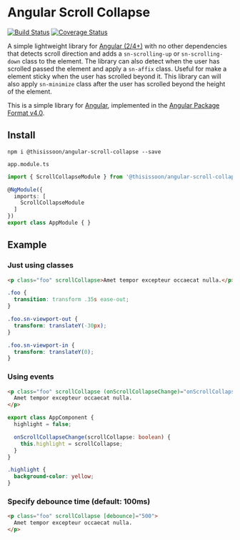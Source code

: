 # Angular Scroll Collapse
[![Build Status][travis-badge]][travis-badge-url]
[![Coverage Status][coveralls-badge]][coveralls-badge-url]

A simple lightweight library for [Angular (2/4+)][angular] with no other dependencies that detects scroll direction and adds a `sn-scrolling-up` or `sn-scrolling-down` class to the element. The library can also detect when the user has scrolled passed the element and apply a `sn-affix` class. Useful for make a element sticky when the user has scrolled beyond it. This library can will also apply `sn-minimize` class after the user has scrolled beyond the height of the element.

This is a simple library for [Angular][angular], implemented in the [Angular Package Format v4.0](https://docs.google.com/document/d/1CZC2rcpxffTDfRDs6p1cfbmKNLA6x5O-NtkJglDaBVs/edit#heading=h.k0mh3o8u5hx).


## Install

`npm i @thisissoon/angular-scroll-collapse --save`

`app.module.ts`
```ts
import { ScrollCollapseModule } from '@thisissoon/angular-scroll-collapse';

@NgModule({
  imports: [
    ScrollCollapseModule
  ]
})
export class AppModule { }
```


## Example

### Just using classes

```html
<p class="foo" scrollCollapse>Amet tempor excepteur occaecat nulla.</p>
```

```css
.foo {
  transition: transform .35s ease-out;
}

.foo.sn-viewport-out {
  transform: translateY(-30px);
}

.foo.sn-viewport-in {
  transform: translateY(0);
}
```

### Using events

```html
<p class="foo" scrollCollapse (onScrollCollapseChange)="onScrollCollapseChange($event)">
  Amet tempor excepteur occaecat nulla.
</p>
```

```ts
export class AppComponent {
  highlight = false;

  onScrollCollapseChange(scrollCollapse: boolean) {
    this.highlight = scrollCollapse;
  }
}
```

```css
.highlight {
  background-color: yellow;
}
```

### Specify debounce time (default: 100ms)

```html
<p class="foo" scrollCollapse [debounce]="500">
  Amet tempor excepteur occaecat nulla.
</p>
```

[travis-badge]: https://travis-ci.org/thisissoon/angular-scroll-collapse.svg?branch=master
[travis-badge-url]: https://travis-ci.org/thisissoon/angular-scroll-collapse
[coveralls-badge]: https://coveralls.io/repos/github/thisissoon/angular-scroll-collapse/badge.svg?branch=master
[coveralls-badge-url]: https://coveralls.io/github/thisissoon/angular-scroll-collapse?branch=master
[angular]: https://angular.io/
